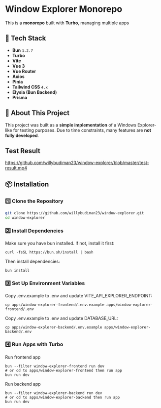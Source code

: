 # Window Explorer Monorepo

This is a **monorepo** built with **Turbo**, managing multiple apps

## 🚀 Tech Stack
- **Bun** `1.2.7`
- **Turbo**
- **Vite**
- **Vue 3**
- **Vue Router**
- **Axios**
- **Pinia**
- **Tailwind CSS** `4.x`
- **Elysia (Bun Backend)**
- **Prisma**

## 📌 About This Project
This project was built as a **simple implementation** of a Windows Explorer-like for testing purposes. Due to time constraints, many features are **not fully developed**.

## Test Result
https://github.com/willybudiman23/window-explorer/blob/master/test-result.mp4


## 📦 Installation

### 1️⃣ Clone the Repository
```sh
git clone https://github.com/willybudiman23/window-explorer.git
cd window-explorer
```

### 2️⃣ Install Dependencies
Make sure you have bun installed. If not, install it first:
```
curl -fsSL https://bun.sh/install | bash
```
Then install dependencies:
```
bun install
```

### 3️⃣ Set Up Environment Variables
Copy .env.example to .env and update VITE_API_EXPLORER_ENDPOINT:
```
cp apps/window-explorer-frontend/.env.example apps/window-explorer-frontend/.env
```
Copy .env.example to .env and update DATABASE_URL:
```
cp apps/window-explorer-backend/.env.example apps/window-explorer-backend/.env
```

### 4️⃣ Run Apps with Turbo
Run frontend app
```
bun --filter window-explorer-frontend run dev
# or cd to apps/window-explorer-frontend then run app
bun run dev
```
Run backend app
```
bun --filter window-explorer-backend run dev
# or cd to apps/window-explorer-backend then run app
bun run dev
```